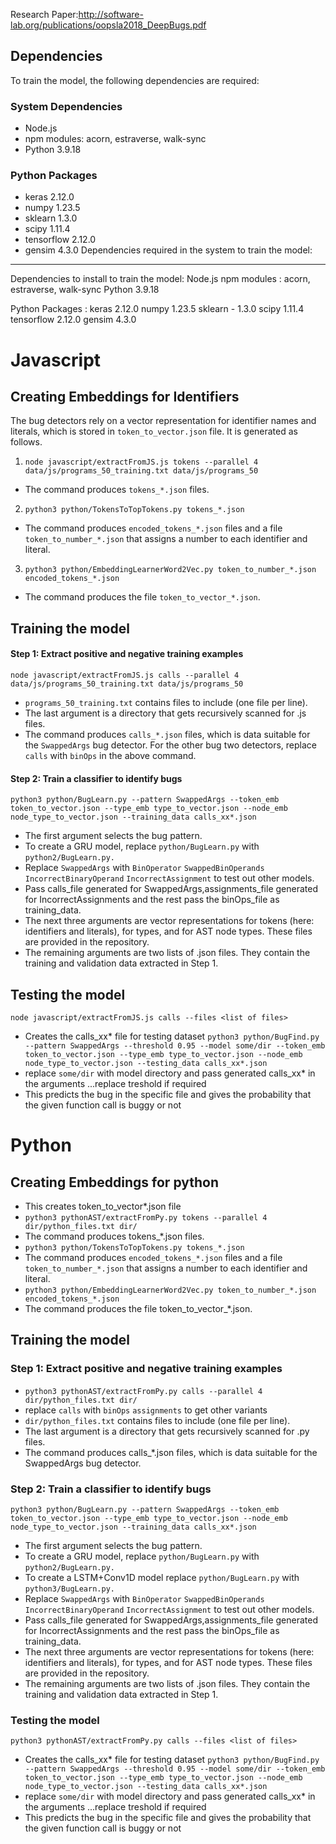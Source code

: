 Research Paper:http://software-lab.org/publications/oopsla2018_DeepBugs.pdf

## Dependencies

To train the model, the following dependencies are required:

### System Dependencies
- Node.js
- npm modules: acorn, estraverse, walk-sync
- Python 3.9.18

### Python Packages
- keras 2.12.0
- numpy 1.23.5
- sklearn 1.3.0
- scipy 1.11.4
- tensorflow 2.12.0
- gensim 4.3.0 Dependencies required in the system to train the model:
-----------------------------------------------
Dependencies to install to train the model:
Node.js
npm modules : acorn, estraverse, walk-sync
Python 3.9.18

Python Packages :
keras 2.12.0
numpy 1.23.5
sklearn - 1.3.0
scipy 1.11.4
tensorflow  2.12.0
gensim  4.3.0

# Javascript
## Creating Embeddings for Identifiers

The bug detectors rely on a vector representation for identifier names and literals, which is stored in `token_to_vector.json` file. It is generated as follows.

1) `node javascript/extractFromJS.js tokens --parallel 4 data/js/programs_50_training.txt data/js/programs_50`

  * The command produces `tokens_*.json` files.
  
2) `python3 python/TokensToTopTokens.py tokens_*.json`
  
  * The command produces `encoded_tokens_*.json` files and a file `token_to_number_*.json` that assigns a number to each identifier and literal.

3) `python3 python/EmbeddingLearnerWord2Vec.py token_to_number_*.json encoded_tokens_*.json`

  * The command produces the file `token_to_vector_*.json`.

## Training the model

#### Step 1: Extract positive and negative training examples
`node javascript/extractFromJS.js calls --parallel 4 data/js/programs_50_training.txt data/js/programs_50`
  * `programs_50_training.txt` contains files to include (one file per line).
  * The last argument is a directory that gets recursively scanned for .js files.
  * The command produces `calls_*.json` files, which is data suitable for the `SwappedArgs` bug detector. For the other bug two detectors, replace `calls` with `binOps` in the above command.

#### Step 2: Train a classifier to identify bugs
`python3 python/BugLearn.py --pattern SwappedArgs --token_emb token_to_vector.json --type_emb type_to_vector.json --node_emb node_type_to_vector.json --training_data calls_xx*.json`
* The first argument selects the bug pattern.
* To create a GRU model, replace `python/BugLearn.py` with `python2/BugLearn.py.`
* Replace `SwappedArgs` with `BinOperator` `SwappedBinOperands` `IncorrectBinaryOperand` `IncorrectAssignment` to test out other models.
* Pass calls_file generated for SwappedArgs,assignments_file generated for IncorrectAssignments and the rest pass the binOps_file as training_data.
* The next three arguments are vector representations for tokens (here: identifiers and literals), for types, and for AST node types. These files are provided in the repository.
* The remaining arguments are two lists of .json files. They contain the training and validation data extracted in Step 1.


## Testing the model
`node javascript/extractFromJS.js calls --files <list of files>`
* Creates the calls_xx* file for testing dataset
`python3 python/BugFind.py --pattern SwappedArgs --threshold 0.95 --model some/dir --token_emb token_to_vector.json --type_emb type_to_vector.json --node_emb node_type_to_vector.json --testing_data calls_xx*.json`
* replace `some/dir` with model directory and pass generated calls_xx* in the arguments ...replace treshold if required 
* This predicts the bug in the specific file and gives the probability that the given function call is buggy or not

# Python
## Creating Embeddings for python
* This creates token_to_vector*.json file
* `python3 pythonAST/extractFromPy.py tokens --parallel 4 dir/python_files.txt dir/`
*  The command produces tokens_*.json files.
*  `python3 python/TokensToTopTokens.py tokens_*.json`
*  The command produces `encoded_tokens_*.json` files and a file `token_to_number_*.json` that assigns a number to each identifier and literal.
* `python3 python/EmbeddingLearnerWord2Vec.py token_to_number_*.json encoded_tokens_*.json`
* The command produces the file token_to_vector_*.json.

## Training the model
### Step 1: Extract positive and negative training examples
* `python3 pythonAST/extractFromPy.py calls --parallel 4 dir/python_files.txt dir/`
* replace ``calls`` with `binOps` `assignments` to get other variants
* `dir/python_files.txt` contains files to include (one file per line).
* The last argument is a directory that gets recursively scanned for .py files.
* The command produces calls_*.json files, which is data suitable for the SwappedArgs bug detector.

### Step 2: Train a classifier to identify bugs
`python3 python/BugLearn.py --pattern SwappedArgs --token_emb token_to_vector.json --type_emb type_to_vector.json --node_emb node_type_to_vector.json --training_data calls_xx*.json`
* The first argument selects the bug pattern.
* To create a GRU model, replace `python/BugLearn.py` with `python2/BugLearn.py.`
* To create a LSTM+Conv1D model replace `python/BugLearn.py` with `python3/BugLearn.py.`
* Replace `SwappedArgs` with `BinOperator` `SwappedBinOperands` `IncorrectBinaryOperand` `IncorrectAssignment` to test out other models.
* Pass calls_file generated for SwappedArgs,assignments_file generated for IncorrectAssignments and the rest pass the binOps_file as training_data.
* The next three arguments are vector representations for tokens (here: identifiers and literals), for types, and for AST node types. These files are provided in the repository.
* The remaining arguments are two lists of .json files. They contain the training and validation data extracted in Step 1.


### Testing the model
`python3 pythonAST/extractFromPy.py calls --files <list of files>`
* Creates the calls_xx* file for testing dataset
`python3 python/BugFind.py --pattern SwappedArgs --threshold 0.95 --model some/dir --token_emb token_to_vector.json --type_emb type_to_vector.json --node_emb node_type_to_vector.json --testing_data calls_xx*.json`
* replace `some/dir` with model directory and pass generated calls_xx* in the arguments ...replace treshold if required 
* This predicts the bug in the specific file and gives the probability that the given function call is buggy or not